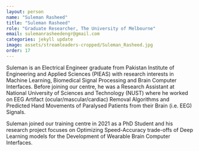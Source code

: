 ```yaml
---
layout: person
name: "Suleman Rasheed"
title: "Suleman Rasheed"
role: "Graduate Researcher, The University of Melbourne"
email: sulemanrasheedengr@gmail.com
categories: jekyll update
image: assets/streamleaders-cropped/Suleman_Rasheed.jpg
order: 17
---
```

Suleman is an Electrical Engineer graduate from Pakistan Institute of Engineering and Applied Sciences (PIEAS) with research interests in Machine Learning, Biomedical Signal Processing and Brain Computer Interfaces. Before joining our centre, he was a Research Assistant at National University of Sciences and Technology (NUST) where he worked on EEG Artifact (ocular/mascular/cardiac) Removal Algorithms and Predicted Hand Movements of Paralysed Patients from their Brain (i.e. EEG) Signals.

Suleman joined our training centre in 2021 as a PhD Student and his research project focuses on Optimizing Speed-Accuracy trade-offs of Deep Learning models for the Development of Wearable Brain Computer Interfaces.
